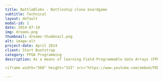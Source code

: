 ```yaml
---
title: BattleBlobs - Battleship clone boardgame
subtitle: Technical
layout: default
modal-id: 1
date: 2014-07-18
img: dreams.png
thumbnail: dreams-thumbnail.png
alt: image-alt
project-date: April 2014
client: Start Bootstrap
category: FPGA Programming
description: As a means of learning Field-Programmable Gate Arrays (FPGA), we were asked to build a board game on the mojo platform, with the specific requirement for the programme to use arithmetic logic unit (ALU) functions of a CPU. The end result is a board game utilizing 4 LED dot matrixes, and two sets of D pads. The user will first place 2 of their own blobs on their left board, and then the game will start, where users will "bomb" each others blobs, revealing a hit or miss at the end of each turn. The FPGA is written in Lucid, a Verilog-based C like language, and the source code can be found here <a href="https://github.com/shajinihubert/BattleBlob">https://github.com/shajinihubert/BattleBlob</a>

<iframe width="560" height="315" src="https://www.youtube.com/embed/PEDKUpT1oP0" frameborder="0" allow="accelerometer; autoplay; encrypted-media; gyroscope; picture-in-picture" allowfullscreen></iframe>

---
```

